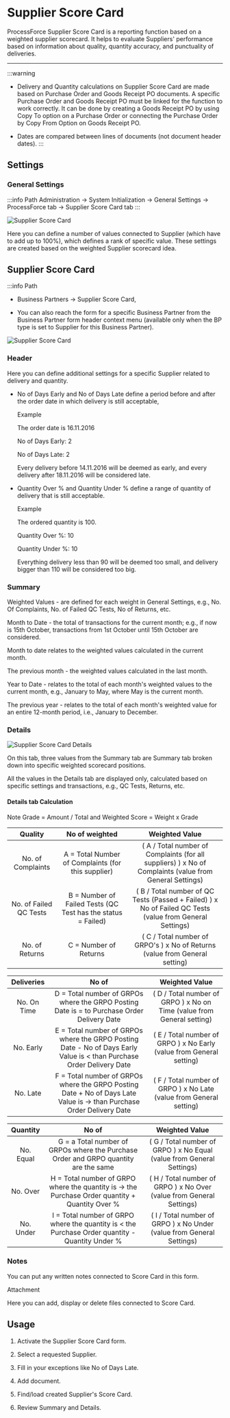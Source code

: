 # Supplier Score Card

ProcessForce Supplier Score Card is a reporting function based on a weighted supplier scorecard. It helps to evaluate Suppliers' performance based on information about quality, quantity accuracy, and punctuality of deliveries.

---

:::warning

- Delivery and Quantity calculations on Supplier Score Card are made based on Purchase Order and Goods Receipt PO documents. A specific Purchase Order and Goods Receipt PO must be linked for the function to work correctly. It can be done by creating a Goods Receipt PO by using Copy To option on a Purchase Order or connecting the Purchase Order by Copy From Option on Goods Receipt PO.

- Dates are compared between lines of documents (not document header dates).
  :::

## Settings

### General Settings

:::info Path
Administration → System Initialization → General Settings → ProcessForce tab → Supplier Score Card tab
:::

![Supplier Score Card](./media/supplier-score-card.webp)

Here you can define a number of values connected to Supplier (which have to add up to 100%), which defines a rank of specific value. These settings are created based on the weighted Supplier scorecard idea.

## Supplier Score Card

:::info Path

- Business Partners → Supplier Score Card,

- You can also reach the form for a specific Business Partner from the Business Partner form header context menu (available only when the BP type is set to Supplier for this Business Partner).

![Supplier Score Card](./media/supplier-score-card-card.webp)

### Header

Here you can define additional settings for a specific Supplier related to delivery and quantity.

- No of Days Early and No of Days Late define a period before and after the order date in which delivery is still acceptable,

  Example

  The order date is 16.11.2016

  No of Days Early: 2

  No of Days Late: 2

  Every delivery before 14.11.2016 will be deemed as early, and every delivery after 18.11.2016 will be considered late.

- Quantity Over % and Quantity Under % define a range of quantity of delivery that is still acceptable.

  Example

  The ordered quantity is 100.

  Quantity Over %: 10

  Quantity Under %: 10

  Everything delivery less than 90 will be deemed too small, and delivery bigger than 110 will be considered too big.

### Summary

Weighted Values - are defined for each weight in General Settings, e.g., No. Of Complaints, No. of Failed QC Tests, No of Returns, etc.

Month to Date - the total of transactions for the current month; e.g., if now is 15th October, transactions from 1st October until 15th October are considered.

Month to date relates to the weighted values calculated in the current month.

The previous month - the weighted values calculated in the last month.

Year to Date - relates to the total of each month's weighted values to the current month, e.g., January to May, where May is the current month.

The previous year - relates to the total of each month's weighted value for an entire 12-month period, i.e., January to December.

### Details

![Supplier Score Card Details](./media/supplier-score-card-details.webp)

On this tab, three values from the Summary tab are Summary tab broken down into specific weighted scorecard positions.

All the values in the Details tab are displayed only, calculated based on specific settings and transactions, e.g., QC Tests, Returns, etc.

#### Details tab Calculation

Note Grade = Amount / Total and Weighted Score = Weight x Grade

|        Quality         |                        No of weighted                        |                                              Weighted Value                                              |
| :--------------------: | :----------------------------------------------------------: | :------------------------------------------------------------------------------------------------------: |
|   No. of Complaints    |      A = Total Number of Complaints (for this supplier)      | ( A / Total number of Complaints (for all suppliers) ) x No of Complaints (value from General Settings)  |
| No. of Failed QC Tests | B = Number of Failed Tests (QC Test has the status = Failed) | ( B / Total number of QC Tests (Passed + Failed) ) x No of Failed QC Tests (value from General Settings) |
|     No. of Returns     |                    C = Number of Returns                     |               ( C / Total number of GRPO's ) x No of Returns (value from General setting)                |

| Deliveries  |                                                         No of                                                         |                             Weighted Value                             |
| :---------: | :-------------------------------------------------------------------------------------------------------------------: | :--------------------------------------------------------------------: |
| No. On Time |              D = Total number of GRPOs where the GRPO Posting Date is = to Purchase Order Delivery Date               | ( D / Total number of GRPO ) x No on Time (value from General setting) |
|  No. Early  | E = Total number of GRPOs where the GRPO Posting Date - No of Days Early Value is < than Purchase Order Delivery Date |  ( E / Total number of GRPO ) x No Early (value from General setting)  |
|  No. Late   | F = Total number of GRPOs where the GRPO Posting Date + No of Days Late Value is → than Purchase Order Delivery Date  |  ( F / Total number of GRPO ) x No Late (value from General setting)   |

| Quantity  |                                              No of                                              |                            Weighted Value                             |
| :-------: | :---------------------------------------------------------------------------------------------: | :-------------------------------------------------------------------: |
| No. Equal |       G = a Total number of GRPOs where the Purchase Order and GRPO quantity are the same       | ( G / Total number of GRPO ) x No Equal (value from General Settings) |
| No. Over  | H = Total number of GRPO where the quantity is → the Purchase Order quantity + Quantity Over %  | ( H / Total number of GRPO ) x No Over (value from General Settings)  |
| No. Under | I = Total number of GRPO where the quantity is < the Purchase Order quantity - Quantity Under % | ( I / Total number of GRPO ) x No Under (value from General Settings) |

### Notes

You can put any written notes connected to Score Card in this form.

Attachment

Here you can add, display or delete files connected to Score Card.

## Usage

1. Activate the Supplier Score Card form.

2. Select a requested Supplier.

3. Fill in your exceptions like No of Days Late.

4. Add document.

5. Find/load created Supplier's Score Card.

6. Review Summary and Details.
